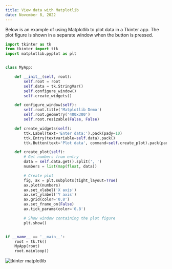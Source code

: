 ```yaml
---
title: View data with Matplotlib
date: November 8, 2022
---
```


Below is an example of using Matplotlib to plot data in a Tkinter app. The plot figure is shown in a separate window when the button is pressed.

```python
import tkinter as tk
from tkinter import ttk
import matplotlib.pyplot as plt


class MyApp:

    def __init__(self, root):
        self.root = root
        self.data = tk.StringVar()
        self.configure_window()
        self.create_widgets()

    def configure_window(self):
        self.root.title('Matplotlib Demo')
        self.root.geometry('400x300')
        self.root.resizable(False, False)

    def create_widgets(self):
        ttk.Label(text='Enter data:').pack(pady=10)
        ttk.Entry(textvariable=self.data).pack()
        ttk.Button(text='Plot data', command=self.create_plot).pack(pady=20)

    def create_plot(self):
        # Get numbers from entry
        data = self.data.get().split(', ')
        numbers = list(map(float, data))

        # Create plot
        fig, ax = plt.subplots(tight_layout=True)
        ax.plot(numbers)
        ax.set_xlabel('X axis')
        ax.set_ylabel('Y axis')
        ax.grid(color='0.8')
        ax.set_frame_on(False)
        ax.tick_params(color='0.8')

        # Show window containing the plot figure
        plt.show()


if __name__ == '__main__':
    root = tk.Tk()
    MyApp(root)
    root.mainloop()
```

<img src="../images/tkinter-matplotlib.png" style="max-width: 680px;" alt="tkinter matplotlib">

